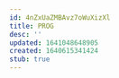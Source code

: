 ```yaml
---
id: 4nZxUaZMBAvz7oWuXizXl
title: PROG
desc: ''
updated: 1641048648905
created: 1640615341424
stub: true
---
```


